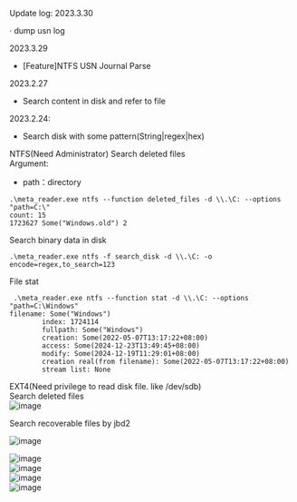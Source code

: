 Update log:
2023.3.30

 · dump usn log

2023.3.29  
- [Feature]NTFS USN Journal Parse

2023.2.27  
- Search content in disk and refer to file

2023.2.24:

- Search disk with some pattern(String|regex|hex)

NTFS(Need Administrator)
Search deleted files  
Argument:  
- path：directory  
```shell
.\meta_reader.exe ntfs --function deleted_files -d \\.\C: --options "path=C:\"
count: 15
1723627 Some("Windows.old") 2
```

Search binary data in disk  
```shell
.\meta_reader.exe ntfs -f search_disk -d \\.\C: -o encode=regex,to_search=123
```



File stat  
```shell
 .\meta_reader.exe ntfs --function stat -d \\.\C: --options "path=C:\Windows"
filename: Some("Windows")
        index: 1724114
        fullpath: Some("Windows")
        creation: Some(2022-05-07T13:17:22+08:00)
        access: Some(2024-12-23T13:49:45+08:00)
        modify: Some(2024-12-19T11:29:01+08:00)
        creation real(from filename): Some(2022-05-07T13:17:22+08:00)
        stream list: None
```

EXT4(Need privilege to read disk file. like /dev/sdb)  
Search deleted files  
![image](https://user-images.githubusercontent.com/25635931/223934527-4d7549dd-fe26-4967-b95a-2255d6cf9205.png)  

Search recoverable files by jbd2  

![image](https://user-images.githubusercontent.com/25635931/223934613-619329d4-e7a2-44b2-937a-ea20b38a75e7.png)  

![image](https://user-images.githubusercontent.com/25635931/223934927-d789a99e-809c-4dc3-a9f3-b9a8771f47e4.png)  
![image](https://user-images.githubusercontent.com/25635931/223934980-17f65bb3-dfca-4d4e-afee-c5349bf8a381.png)  
![image](https://user-images.githubusercontent.com/25635931/223935021-f2f46077-aa92-4df5-9384-b7041325a936.png)  
![image](https://user-images.githubusercontent.com/25635931/223935053-4441ea89-4621-422f-9230-0986408d1db7.png)  



